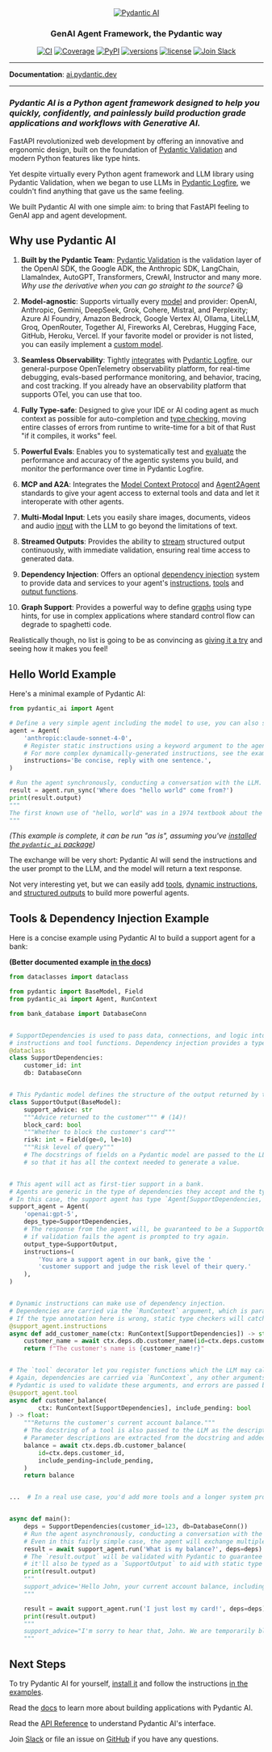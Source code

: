 <div align="center">
  <a href="https://ai.pydantic.dev/">
    <picture>
      <source media="(prefers-color-scheme: dark)" srcset="https://ai.pydantic.dev/img/pydantic-ai-dark.svg">
      <img src="https://ai.pydantic.dev/img/pydantic-ai-light.svg" alt="Pydantic AI">
    </picture>
  </a>
</div>
<div align="center">
  <h3>GenAI Agent Framework, the Pydantic way</h3>
</div>
<div align="center">
  <a href="https://github.com/pydantic/pydantic-ai/actions/workflows/ci.yml?query=branch%3Amain"><img src="https://github.com/pydantic/pydantic-ai/actions/workflows/ci.yml/badge.svg?event=push" alt="CI"></a>
  <a href="https://coverage-badge.samuelcolvin.workers.dev/redirect/pydantic/pydantic-ai"><img src="https://coverage-badge.samuelcolvin.workers.dev/pydantic/pydantic-ai.svg" alt="Coverage"></a>
  <a href="https://pypi.python.org/pypi/pydantic-ai"><img src="https://img.shields.io/pypi/v/pydantic-ai.svg" alt="PyPI"></a>
  <a href="https://github.com/pydantic/pydantic-ai"><img src="https://img.shields.io/pypi/pyversions/pydantic-ai.svg" alt="versions"></a>
  <a href="https://github.com/pydantic/pydantic-ai/blob/main/LICENSE"><img src="https://img.shields.io/github/license/pydantic/pydantic-ai.svg?v" alt="license"></a>
  <a href="https://logfire.pydantic.dev/docs/join-slack/"><img src="https://img.shields.io/badge/Slack-Join%20Slack-4A154B?logo=slack" alt="Join Slack" /></a>
</div>

---

**Documentation**: [ai.pydantic.dev](https://ai.pydantic.dev/)

---

### <em>Pydantic AI is a Python agent framework designed to help you quickly, confidently, and painlessly build production grade applications and workflows with Generative AI.</em>


FastAPI revolutionized web development by offering an innovative and ergonomic design, built on the foundation of [Pydantic Validation](https://docs.pydantic.dev) and modern Python features like type hints.

Yet despite virtually every Python agent framework and LLM library using Pydantic Validation, when we began to use LLMs in [Pydantic Logfire](https://pydantic.dev/logfire), we couldn't find anything that gave us the same feeling.

We built Pydantic AI with one simple aim: to bring that FastAPI feeling to GenAI app and agent development.

## Why use Pydantic AI

1. **Built by the Pydantic Team**:
[Pydantic Validation](https://docs.pydantic.dev/latest/) is the validation layer of the OpenAI SDK, the Google ADK, the Anthropic SDK, LangChain, LlamaIndex, AutoGPT, Transformers, CrewAI, Instructor and many more. _Why use the derivative when you can go straight to the source?_ :smiley:

2. **Model-agnostic**:
Supports virtually every [model](https://ai.pydantic.dev/models) and provider: OpenAI, Anthropic, Gemini, DeepSeek, Grok, Cohere, Mistral, and Perplexity; Azure AI Foundry, Amazon Bedrock, Google Vertex AI, Ollama, LiteLLM, Groq, OpenRouter, Together AI, Fireworks AI, Cerebras, Hugging Face, GitHub, Heroku, Vercel. If your favorite model or provider is not listed, you can easily implement a [custom model](https://ai.pydantic.dev/models#custom-models).

3. **Seamless Observability**:
Tightly [integrates](https://ai.pydantic.dev/logfire) with [Pydantic Logfire](https://pydantic.dev/logfire), our general-purpose OpenTelemetry observability platform, for real-time debugging, evals-based performance monitoring, and behavior, tracing, and cost tracking. If you already have an observability platform that supports OTel, you can use that too.

4. **Fully Type-safe**:
Designed to give your IDE or AI coding agent as much context as possible for auto-completion and [type checking](https://ai.pydantic.dev/agents#static-type-checking), moving entire classes of errors from runtime to write-time for a bit of that Rust "if it compiles, it works" feel.

5. **Powerful Evals**:
Enables you to systematically test and [evaluate](https://ai.pydantic.dev/evals) the performance and accuracy of the agentic systems you build, and monitor the performance over time in Pydantic Logfire.

6. **MCP and A2A**:
Integrates the [Model Context Protocol](https://ai.pydantic.dev/mcp) and [Agent2Agent](https://ai.pydantic.dev/a2a) standards to give your agent access to external tools and data and let it interoperate with other agents.

7. **Multi-Modal Input**:
Lets you easily share images, documents, videos and audio [input](https://ai.pydantic.dev/input) with the LLM to go beyond the limitations of text.

8. **Streamed Outputs**:
Provides the ability to [stream](https://ai.pydantic.dev/output#streamed-results) structured output continuously, with immediate validation, ensuring real time access to generated data.

9. **Dependency Injection**:
Offers an optional [dependency injection](https://ai.pydantic.dev/dependencies) system to provide data and services to your agent's [instructions](https://ai.pydantic.dev/agents#instructions), [tools](https://ai.pydantic.dev/tools) and [output functions](https://ai.pydantic.dev/output#output-functions).

10. **Graph Support**:
Provides a powerful way to define [graphs](https://ai.pydantic.dev/graph) using type hints, for use in complex applications where standard control flow can degrade to spaghetti code.

Realistically though, no list is going to be as convincing as [giving it a try](#next-steps) and seeing how it makes you feel!

## Hello World Example

Here's a minimal example of Pydantic AI:

```python
from pydantic_ai import Agent

# Define a very simple agent including the model to use, you can also set the model when running the agent.
agent = Agent(
    'anthropic:claude-sonnet-4-0',
    # Register static instructions using a keyword argument to the agent.
    # For more complex dynamically-generated instructions, see the example below.
    instructions='Be concise, reply with one sentence.',
)

# Run the agent synchronously, conducting a conversation with the LLM.
result = agent.run_sync('Where does "hello world" come from?')
print(result.output)
"""
The first known use of "hello, world" was in a 1974 textbook about the C programming language.
"""
```

_(This example is complete, it can be run "as is", assuming you've [installed the `pydantic_ai` package](https://ai.pydantic.dev/install))_

The exchange will be very short: Pydantic AI will send the instructions and the user prompt to the LLM, and the model will return a text response.

Not very interesting yet, but we can easily add [tools](https://ai.pydantic.dev/tools), [dynamic instructions](https://ai.pydantic.dev/agents#instructions), and [structured outputs](https://ai.pydantic.dev/output) to build more powerful agents.

## Tools & Dependency Injection Example

Here is a concise example using Pydantic AI to build a support agent for a bank:

**(Better documented example [in the docs](https://ai.pydantic.dev/#tools-dependency-injection-example))**

```python
from dataclasses import dataclass

from pydantic import BaseModel, Field
from pydantic_ai import Agent, RunContext

from bank_database import DatabaseConn


# SupportDependencies is used to pass data, connections, and logic into the model that will be needed when running
# instructions and tool functions. Dependency injection provides a type-safe way to customise the behavior of your agents.
@dataclass
class SupportDependencies:
    customer_id: int
    db: DatabaseConn


# This Pydantic model defines the structure of the output returned by the agent.
class SupportOutput(BaseModel):
    support_advice: str
    """Advice returned to the customer""" # (14)!
    block_card: bool
    """Whether to block the customer's card"""
    risk: int = Field(ge=0, le=10)
    """Risk level of query"""
    # The docstrings of fields on a Pydantic model are passed to the LLM,
    # so that it has all the context needed to generate a value.


# This agent will act as first-tier support in a bank.
# Agents are generic in the type of dependencies they accept and the type of output they return.
# In this case, the support agent has type `Agent[SupportDependencies, SupportOutput]`.
support_agent = Agent(
    'openai:gpt-5',
    deps_type=SupportDependencies,
    # The response from the agent will, be guaranteed to be a SupportOutput,
    # if validation fails the agent is prompted to try again.
    output_type=SupportOutput,
    instructions=(
        'You are a support agent in our bank, give the '
        'customer support and judge the risk level of their query.'
    ),
)


# Dynamic instructions can make use of dependency injection.
# Dependencies are carried via the `RunContext` argument, which is parameterized with the `deps_type` from above.
# If the type annotation here is wrong, static type checkers will catch it.
@support_agent.instructions
async def add_customer_name(ctx: RunContext[SupportDependencies]) -> str:
    customer_name = await ctx.deps.db.customer_name(id=ctx.deps.customer_id)
    return f"The customer's name is {customer_name!r}"


# The `tool` decorator let you register functions which the LLM may call while responding to a user.
# Again, dependencies are carried via `RunContext`, any other arguments become the tool schema passed to the LLM.
# Pydantic is used to validate these arguments, and errors are passed back to the LLM so it can retry.
@support_agent.tool
async def customer_balance(
        ctx: RunContext[SupportDependencies], include_pending: bool
) -> float:
    """Returns the customer's current account balance."""
    # The docstring of a tool is also passed to the LLM as the description of the tool.
    # Parameter descriptions are extracted from the docstring and added to the parameter schema sent to the LLM.
    balance = await ctx.deps.db.customer_balance(
        id=ctx.deps.customer_id,
        include_pending=include_pending,
    )
    return balance


...  # In a real use case, you'd add more tools and a longer system prompt


async def main():
    deps = SupportDependencies(customer_id=123, db=DatabaseConn())
    # Run the agent asynchronously, conducting a conversation with the LLM until a final response is reached.
    # Even in this fairly simple case, the agent will exchange multiple messages with the LLM as tools are called to retrieve an output.
    result = await support_agent.run('What is my balance?', deps=deps)
    # The `result.output` will be validated with Pydantic to guarantee it is a `SupportOutput`. Since the agent is generic,
    # it'll also be typed as a `SupportOutput` to aid with static type checking.
    print(result.output)
    """
    support_advice='Hello John, your current account balance, including pending transactions, is $123.45.' block_card=False risk=1
    """

    result = await support_agent.run('I just lost my card!', deps=deps)
    print(result.output)
    """
    support_advice="I'm sorry to hear that, John. We are temporarily blocking your card to prevent unauthorized transactions." block_card=True risk=8
    """
```

## Next Steps

To try Pydantic AI for yourself, [install it](https://ai.pydantic.dev/install) and follow the instructions [in the examples](https://ai.pydantic.dev/examples/).

Read the [docs](https://ai.pydantic.dev/agents/) to learn more about building applications with Pydantic AI.

Read the [API Reference](https://ai.pydantic.dev/api/agent/) to understand Pydantic AI's interface.

Join [Slack](https://logfire.pydantic.dev/docs/join-slack/) or file an issue on [GitHub](https://github.com/pydantic/pydantic-ai/issues) if you have any questions.
